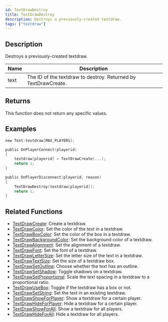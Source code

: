 ```yaml
---
id: TextDrawDestroy
title: TextDrawDestroy
description: Destroys a previously-created textdraw.
tags: ["textdraw"]
---
```


## Description

Destroys a previously-created textdraw.

| Name | Description                                                    |
| ---- | -------------------------------------------------------------- |
| text | The ID of the textdraw to destroy. Returned by TextDrawCreate. |

## Returns

This function does not return any specific values.

## Examples

```c
new Text:textdraw[MAX_PLAYERS];

public OnPlayerConnect(playerid)
{
    textdraw[playerid] = TextDrawCreate(...);
    return 1;
}

public OnPlayerDisconnect(playerid, reason)
{
    TextDrawDestroy(textdraw[playerid]);
    return 1;
}
```

## Related Functions

- [TextDrawCreate](../functions/TextDrawCreate.md): Create a textdraw.
- [TextDrawColor](../functions/TextDrawColor.md): Set the color of the text in a textdraw.
- [TextDrawBoxColor](../functions/TextDrawBoxColor.md): Set the color of the box in a textdraw.
- [TextDrawBackgroundColor](../functions/TextDrawBackgroundColor.md): Set the background color of a textdraw.
- [TextDrawAlignment](../functions/TextDrawAlignment.md): Set the alignment of a textdraw.
- [TextDrawFont](../functions/TextDrawFont.md): Set the font of a textdraw.
- [TextDrawLetterSize](../functions/TextDrawLetterSize.md): Set the letter size of the text in a textdraw.
- [TextDrawTextSize](../functions/TextDrawTextSize.md): Set the size of a textdraw box.
- [TextDrawSetOutline](../functions/TextDrawSetOutline.md): Choose whether the text has an outline.
- [TextDrawSetShadow](../functions/TextDrawSetShadow.md): Toggle shadows on a textdraw.
- [TextDrawSetProportional](../functions/TextDrawSetProportional.md): Scale the text spacing in a textdraw to a proportional ratio.
- [TextDrawUseBox](../functions/TextDrawUseBox.md): Toggle if the textdraw has a box or not.
- [TextDrawSetString](../functions/TextDrawSetString.md): Set the text in an existing textdraw.
- [TextDrawShowForPlayer](../functions/TextDrawShowForPlayer.md): Show a textdraw for a certain player.
- [TextDrawHideForPlayer](../functions/TextDrawHideForPlayer.md): Hide a textdraw for a certain player.
- [TextDrawShowForAll](../functions/TextDrawShowForAll.md): Show a textdraw for all players.
- [TextDrawHideForAll](../functions/TextDrawHideForAll.md): Hide a textdraw for all players.
